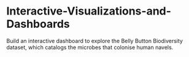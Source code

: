 # Interactive-Visualizations-and-Dashboards
Build an interactive dashboard to explore the Belly Button Biodiversity dataset, which catalogs the microbes that colonise human navels.
